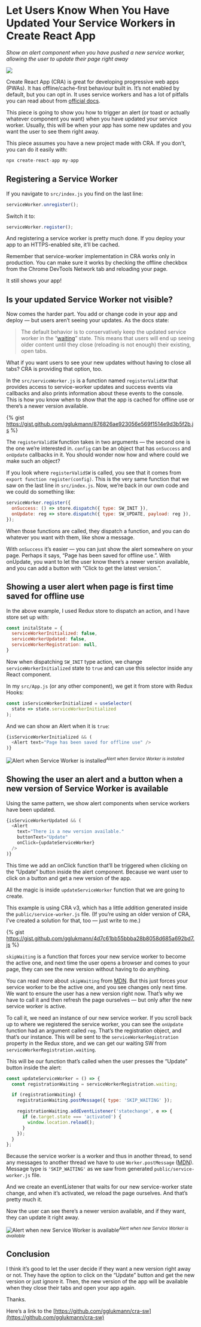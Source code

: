 # Let Users Know When You Have Updated Your Service Workers in Create React App

*Show an alert component when you have pushed a new service worker, allowing the user to update their page right away*

![](https://cdn-images-1.medium.com/max/2000/1*o-uGfk9X59ZU1mloaqxnfA.png)

Create React App (CRA) is great for developing progressive web apps (PWAs). It has offline/cache-first behaviour built in. It’s not enabled by default, but you can opt in. It uses service workers and has a lot of pitfalls you can read about from [official docs](https://create-react-app.dev/docs/making-a-progressive-web-app/).

This piece is going to show you how to trigger an alert (or toast or actually whatever component you want) when you have updated your service worker. Usually, this will be when your app has some new updates and you want the user to see them right away.

This piece assumes you have a new project made with CRA. If you don’t, you can do it easily with:

```javascript
npx create-react-app my-app
```

## Registering a Service Worker

If you navigate to `src/index.js` you find on the last line:

```javascript
serviceWorker.unregister();
```

Switch it to:

```javascript
serviceWorker.register();
```

And registering a service worker is pretty much done. If you deploy your app to an HTTPS-enabled site, it’ll be cached.

Remember that service-worker implementation in CRA works only in production. You can make sure it works by checking the offline checkbox from the Chrome DevTools Network tab and reloading your page.

It still shows your app!

## Is your updated Service Worker not visible?

Now comes the harder part. You add or change code in your app and deploy — but users aren’t seeing your updates. As the docs state:
> The default behavior is to conservatively keep the updated service worker in the “[waiting](https://developers.google.com/web/fundamentals/primers/service-workers/lifecycle#waiting)” state. This means that users will end up seeing older content until they close (reloading is not enough) their existing, open tabs.

What if you want users to see your new updates without having to close all tabs? CRA is providing that option, too.

In the `src/serviceWorker.js` is a function named `registerValidSW` that provides access to service-worker updates and success events via callbacks and also prints information about these events to the console. This is how you know when to show that the app is cached for offline use or there’s a newer version available.

{% gist https://gist.github.com/gglukmann/876826ae923056e569f1514e9d3b5f2b.js %}

The `registerValidSW` function takes in two arguments — the second one is the one we’re interested in. `config` can be an object that has `onSuccess` and `onUpdate` callbacks in it. You should wonder now how and where could we make such an object?

If you look where `registerValidSW` is called, you see that it comes from `export function register(config)`. This is the very same function that we saw on the last line in `src/index.js`. Now, we’re back in our own code and we could do something like:

```javascript
serviceWorker.register({
  onSuccess: () => store.dispatch({ type: SW_INIT }),
  onUpdate: reg => store.dispatch({ type: SW_UPDATE, payload: reg }),
});
```

When those functions are called, they dispatch a function, and you can do whatever you want with them, like show a message.

With `onSuccess` it’s easier — you can just show the alert somewhere on your page. Perhaps it says, “Page has been saved for offline use.”. With onUpdate, you want to let the user know there’s a newer version available, and you can add a button with “Click to get the latest version.”.

## Showing a user alert when page is first time saved for offline use

In the above example, I used Redux store to dispatch an action, and I have store set up with:

```javascript
const initalState = {
  serviceWorkerInitialized: false,
  serviceWorkerUpdated: false,
  serviceWorkerRegistration: null,
}
```

Now when dispatching `SW_INIT` type action, we change `serviceWorkerInitialized` state to `true` and can use this selector inside any React component.

In my `src/App.js` (or any other component), we get it from store with Redux Hooks:

```javascript
const isServiceWorkerInitialized = useSelector(
  state => state.serviceWorkerInitialized
);
```

And we can show an Alert when it is `true`:

```javascript
{isServiceWorkerInitialized && (
  <Alert text="Page has been saved for offline use" />
)}
```

![Alert when Service Worker is installed](https://cdn-images-1.medium.com/max/2000/1*dQ-oTIRtgnbd8PQ84cXJVA.png)<em><sup>Alert when Service Worker is installed</em></sup>

## Showing the user an alert and a button when a new version of Service Worker is available

Using the same pattern, we show alert components when service workers have been updated.

```javascript
{isServiceWorkerUpdated && (
  <Alert
    text="There is a new version available."
    buttonText="Update"
    onClick={updateServiceWorker}
  />
)}
```

This time we add an onClick function that’ll be triggered when clicking on the “Update” button inside the alert component. Because we want user to click on a button and get a new version of the app.

All the magic is inside `updateServiceWorker` function that we are going to create.

This example is using CRA v3, which has a little addition generated inside the `public/service-worker.js` file. (If you’re using an older version of CRA, I’ve created a solution for that, too — just write to me.)

{% gist https://gist.github.com/gglukmann/4d7c61bb55bbba28b8058d685a692bd7.js %}

`skipWaiting` is a function that forces your new service worker to become the active one, and next time the user opens a browser and comes to your page, they can see the new version without having to do anything.

You can read more about `skipWaiting` from [MDN](https://developer.mozilla.org/en-US/docs/Web/API/ServiceWorkerGlobalScope/skipWaiting). But this just forces your service worker to be the active one, and you see changes only next time. We want to ensure the user has a new version right now. That’s why we have to call it and then refresh the page ourselves — but only after the new service worker is active.

To call it, we need an instance of our new service worker. If you scroll back up to where we registered the service worker, you can see the `onUpdate` function had an argument called `reg`. That’s the registration object, and that’s our instance. This will be sent to the `serviceWorkerRegistration` property in the Redux store, and we can get our waiting SW from `serviceWorkerRegistration.waiting`.

This will be our function that’s called when the user presses the “Update” button inside the alert:

```javascript
const updateServiceWorker = () => {
  const registrationWaiting = serviceWorkerRegistration.waiting;

  if (registrationWaiting) {
    registrationWaiting.postMessage({ type: 'SKIP_WAITING' });

    registrationWaiting.addEventListener('statechange', e => {
      if (e.target.state === 'activated') {
        window.location.reload();
      }
    });
  }
};
```

Because the service worker is a worker and thus in another thread, to send any messages to another thread we have to use `Worker.postMessage` ([MDN](https://developer.mozilla.org/en-US/docs/Web/API/Worker/postMessage)). Message type is `'SKIP_WAITING'` as we saw from generated `public/service-worker.js` file.

And we create an eventListener that waits for our new service-worker state change, and when it’s activated, we reload the page ourselves. And that’s pretty much it.

Now the user can see there’s a newer version available, and if they want, they can update it right away.

![Alert when new Service Worker is available](https://cdn-images-1.medium.com/max/2000/1*4k3sIy_o9fICXdJug4wFtA.png)<em><sup>Alert when new Service Worker is available</sup></em>

## Conclusion

I think it’s good to let the user decide if they want a new version right away or not. They have the option to click on the “Update” button and get the new version or just ignore it. Then, the new version of the app will be available when they close their tabs and open your app again.

Thanks.

Here’s a link to the [https://github.com/gglukmann/cra-sw](https://github.com/gglukmann/cra-sw)
